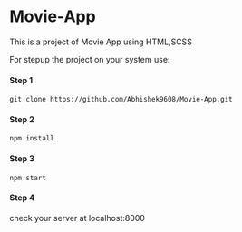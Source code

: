 # Movie-App

This is a project of Movie App using HTML,SCSS

For stepup the project on your system use:

<h4>Step 1</h4>

`git clone https://github.com/Abhishek9608/Movie-App.git`

<h4>Step 2</h4>

`npm install`

<h4>Step 3</h4>

`npm start`

<h4>Step 4</h4>

check your server at localhost:8000
